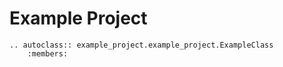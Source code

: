 # Example Project

```{eval-rst}
.. autoclass:: example_project.example_project.ExampleClass
    :members:
```